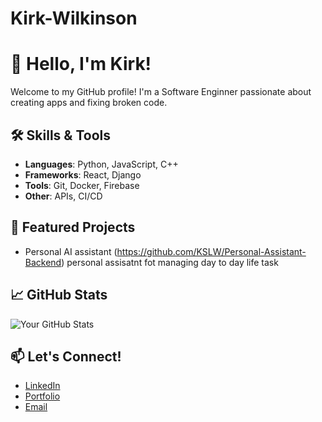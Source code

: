 # Kirk-Wilkinson

# 👋 Hello, I'm Kirk!
Welcome to my GitHub profile! I'm a Software Enginner passionate about creating apps and fixing broken code.

## 🛠️ Skills & Tools
- **Languages**: Python, JavaScript, C++
- **Frameworks**: React, Django
- **Tools**: Git, Docker, Firebase
- **Other**: APIs, CI/CD

## 🌟 Featured Projects
- Personal AI assistant (https://github.com/KSLW/Personal-Assistant-Backend) personal assisatnt fot managing day to day life task 

## 📈 GitHub Stats
![Your GitHub Stats](https://github-readme-stats.vercel.app/api?username=kirkwilkinson-msncom&show_icons=true&theme=radical)

## 📫 Let's Connect!
- [LinkedIn](https://www.linkedin.com/in/kirk-wilkinson-892304b9/)
- [Portfolio](https://www.hyperiondev.com/portfolio/KS24120016366/)
- [Email](mailto:kirkwilkinson@msn.com)

